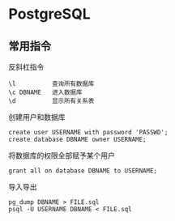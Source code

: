 # PostgreSQL

## 常用指令

反斜杠指令

```
\l          查询所有数据库
\c DBNAME   进入数据库
\d          显示所有关系表
```

创建用户和数据库

```
create user USERNAME with password 'PASSWD';
create database DBNAME owner USERNAME;
```

将数据库的权限全部赋予某个用户

```
grant all on database DBNAME to USERNAME;
```

导入导出

```
pg_dump DBNAME > FILE.sql
psql -U USERNAME DBNAME < FILE.sql
```
